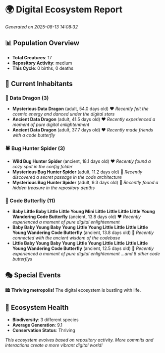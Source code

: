 # 🌍 Digital Ecosystem Report
*Generated on 2025-08-13 14:08:32*

## 📊 Population Overview
- **Total Creatures**: 17
- **Repository Activity**: medium
- **This Cycle**: 0 births, 0 deaths

## 👥 Current Inhabitants

### 🐉 Data Dragon (3)
- **Mysterious Data Dragon** (adult, 54.0 days old) ❤️
  *Recently felt the cosmic energy and danced under the digital stars*
- **Ancient Data Dragon** (adult, 41.5 days old) ❤️
  *Recently experienced a moment of pure digital enlightenment*
- **Ancient Data Dragon** (adult, 37.7 days old) ❤️
  *Recently made friends with a code butterfly*

### 🕷️ Bug Hunter Spider (3)
- **Wild Bug Hunter Spider** (ancient, 18.1 days old) ❤️
  *Recently found a cozy spot in the config folder*
- **Mysterious Bug Hunter Spider** (adult, 11.2 days old) 💚
  *Recently discovered a secret passage in the code architecture*
- **Mysterious Bug Hunter Spider** (adult, 9.3 days old) 💛
  *Recently found a hidden treasure in the repository depths*

### 🦋 Code Butterfly (11)
- **Baby Little Baby Little Little Young Mini Little Little Little Little Young Wandering Code Butterfly** (ancient, 13.8 days old) ❤️
  *Recently experienced a moment of pure digital enlightenment*
- **Baby Baby Young Baby Young Little Young Little Little Little Little Young Wandering Code Butterfly** (ancient, 13.8 days old) 💛
  *Recently connected with the ancient wisdom of the codebase*
- **Little Baby Young Baby Young Little Young Little Little Little Little Young Wandering Code Butterfly** (ancient, 12.5 days old) 💛
  *Recently experienced a moment of pure digital enlightenment*
  *...and 8 other code butterflys*

## 🎭 Special Events

🏙️ **Thriving metropolis!** The digital ecosystem is bustling with life.

## 🔬 Ecosystem Health
- **Biodiversity**: 3 different species
- **Average Generation**: 9.1
- **Conservation Status**: Thriving

*This ecosystem evolves based on repository activity. More commits and interactions create a more vibrant digital world!*